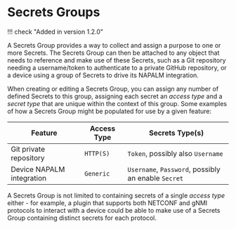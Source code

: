 # Secrets Groups

!!! check "Added in version 1.2.0"

A Secrets Group provides a way to collect and assign a purpose to one or more Secrets. The Secrets Group can then be attached to any object that needs to reference and make use of these Secrets, such as a Git repository needing a username/token to authenticate to a private GitHub repository, or a device using a group of Secrets to drive its NAPALM integration.

When creating or editing a Secrets Group, you can assign any number of defined Secrets to this group, assigning each secret an *access type* and a *secret type* that are unique within the context of this group. Some examples of how a Secrets Group might be populated for use by a given feature:

| Feature                   | Access Type | Secrets Type(s)                                     |
|---------------------------|-------------|-----------------------------------------------------|
| Git private repository    | `HTTP(S)`   | `Token`, possibly also `Username`                   |
| Device NAPALM integration | `Generic`   | `Username`, `Password`, possibly an enable `Secret` |

A Secrets Group is not limited to containing secrets of a single *access type* either - for example, a plugin that supports both NETCONF and gNMI protocols to interact with a device could be able to make use of a Secrets Group containing distinct secrets for each protocol.
